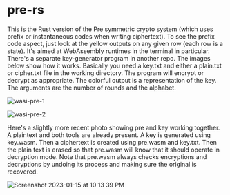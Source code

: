 
# pre-rs

This is the Rust version of the Pre symmetric crypto system (which uses prefix or instantaneous codes when writing ciphertext). To see the prefix code aspect, just look at the yellow outputs on any given row (each row is a state). It's aimed at WebAssembly runtimes in the terminal in particular. There's a separate key-generator program in another repo. The images below show how it works. Basically you need a key.txt and either a plain.txt or cipher.txt file in the working directory. The program will encrypt or decrypt as appropriate. The colorful output is a representation of the key. The arguments are the number of rounds and the alphabet. 

![wasi-pre-1](https://user-images.githubusercontent.com/90075803/212541665-64473fdc-f528-48c1-ac00-c15f1c85a0d8.png)

![wasi-pre-2](https://user-images.githubusercontent.com/90075803/212541675-912f0fcb-2e2b-4609-8eb2-9f204f0d5463.png)

Here's a slightly more recent photo showing pre and key working together. A plaintext and both tools are already present. A key is generated using key.wasm. Then a ciphertext is created using pre.wasm and key.txt. Then the plain text is erased so that pre.wasm will know that it should operate in decryption mode. Note that pre.wasm always checks encryptions and decryptions by undoing its process and making sure the original is recovered.

![Screenshot 2023-01-15 at 10 13 39 PM](https://user-images.githubusercontent.com/90075803/212591241-18ffee0b-89ab-463a-bef0-0c8e3683049c.png)
